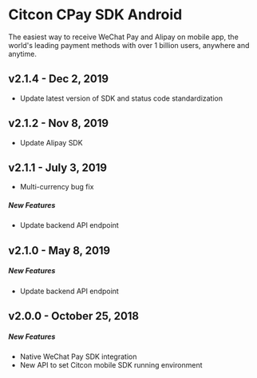 # Citcon CPay SDK Android

The easiest way to receive WeChat Pay and Alipay on mobile app, the world's leading payment methods with over 1 billion users, anywhere and anytime.

##  v2.1.4 - Dec 2, 2019
* Update latest version of SDK and status code standardization

##	v2.1.2 - Nov 8, 2019
* Update Alipay SDK

##  v2.1.1 - July 3, 2019
* Multi-currency bug fix

##### New Features
* Update backend API endpoint

##  v2.1.0 - May 8, 2019

##### New Features
* Update backend API endpoint

##  v2.0.0 - October 25, 2018

##### New Features
* Native WeChat Pay SDK integration 
* New API to set Citcon mobile SDK running environment
